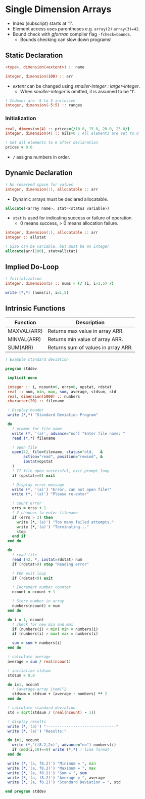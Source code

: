 <!--
  Author: NE- https://github.com/NE-
  Date: 2022 September 05
  Purpose: General Fortran (95/2003/2008) Single Dimension Arrays Notes.
-->

# Single Dimension Arrays
- Index (subscript) starts at '1'.
- Element access uses parentheses e.g. `array(2)` `array(3)=42`.
- Bound check with *gfortran* compiler flag `-fcheck=bounds`.
  - Bounds checking can slow down programs!

## Static Declaration
```fortran
<type>, dimension(<extent>) :: name

integer, dimension(100) :: arr
```
- *extent* can be changed using *smaller-integer : larger-integer*.
  - When *smaller-integer* is omitted, it is assumed to be '1'.
```fortran
! Indexes are -5 to 5 inclusive
integer, dimension(-5:5) :: ranges
```
### Initialization
```fortran
real, dimension(4) :: prices=(/10.0, 15.0, 20.0, 25.0/)
integer, dimension(4) :: nils=0 ! All elements are set to 0

! Set all elements to 0 after declaration
prices = 0.0
```
- `/` assigns numbers in order.

## Dynamic Declaration
```fortran
! No reserved space for values
integer, dimension(:), allocatable :: arr
```
- Dynamic arrays must be declared allocatable.
```fortran
allocate(<array name>, stat=<status variable>)
```
- `stat` is used for indicating success or failure of operation.
  - 0 means success, > 0 means allocation failure.
```fortran
integer, dimension(:), allocatable :: arr
integer :: allstat

! Size can be variable, but must be an integer
allocate(arr(100), stat=allstat)
```

## Implied Do-Loop
```fortran
! Initialization
integer, dimension(5) :: nums = (/ (i, i=1,5) /)

write (*,*) (nums(i), i=1,5)
```
## Intrinsic Functions
 | Function | Description |
 | -------- | ----------- |
 | MAXVAL(ARR) | Returns max value in array ARR. |
 | MINVAL(ARR) | Returns min value of array ARR. |
 | SUM(ARR) | Returns sum of values in array ARR. |

 ```fortran
 ! Example standard deviation

 program stddev

  implicit none

  integer :: i, ncount=0, errs=0, opstat, rdstat
  real :: num, min, max, sum, average, stdsum, std
  real, dimension(5000) :: numbers
  character(20) :: filename

  ! Display header
  write (*,*) "Standard Deviation Program"

  do
    ! prompt for file name
    write (*, '(a)', advance="no") "Enter file name: "
    read (*,*) filename

    ! open file
    open(42, file=filename, status="old,   &
         action="read", position="rewind", &
         iostat=opstat
    )
    ! If file open successful, exit prompt loop
    if (opstat==0) exit

    ! Display error message
    write (*, '(a)') "Error, can not open file!"
    write (*, '(a)') "Please re-enter"

    ! count error
    errs = erss + 1
    ! 3 chances to enter filename
    if (errs > 3) then
      write (*,'(a)') "Too many failed attempts."
      write (*,'(a)') "Terminating..."
      stop
    end if
  end do

  do
    ! read file
    read (42, *, iostat=rdstat) num
    if (rdstat>0) stop "Reading error"

    ! EOF exit loop
    if (rdstat<0) exit

    ! Increment number counter
    ncount = ncount + 1

    ! Store number in array
    numbers(ncount) = num
  end do

  do i = 1, ncount
    ! check for new min and max
    if (numbers(i) < min) min = numbers(i)
    if (numbers(i) > max) max = numbers(i)

    sum = sum + numbers(i)
  end do

  ! calculate average
  average = sum / real(ncount)

  ! initialize stdsum
  stdsum = 0.0

  do i=1, ncount
    ! (average-array item)^2
    stdsum = stdsum + (average - numbers) ** 2
  end do

  ! calculate standard deviation
  std = sqrt(stdsum / (real(ncount) - 1))

  ! display results
  write (*,'(a)') "-------------------------------"
  write (*,'(a)') "Results:"

  do i=1, ncount
    write (*,'(f8.2,2x)', advance="no") numbers(i)
    if (mod(i,10)==0) write (*,*) ! line format
  end do

  write (*,'(a, f8.2)') "Minimum = ", min
  write (*,'(a, f8.2)') "Maximum = ", max
  write (*,'(a, f8.2)') "Sum = ", sum
  write (*,'(a, f8.2)') "Average = ", average
  write (*,'(a, f8.2)') "Standard Deviation = ", std

end program stddev
```
